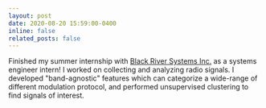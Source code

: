 ```yaml
---
layout: post
date: 2020-08-20 15:59:00-0400
inline: false
related_posts: false
---
```

Finished my summer internship with <a href="url">Black River Systems Inc.</a> as a systems engineer intern! I worked on collecting and analyzing radio signals. I developed "band-agnostic" features which can categorize a wide-range of different modulation protocol, and performed unsupervised clustering to find signals of interest.

